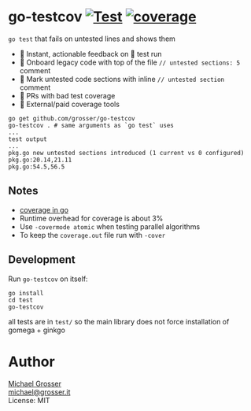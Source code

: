 # go-testcov [![Test](https://github.com/grosser/go-testcov/actions/workflows/test.yml/badge.svg)](https://github.com/grosser/go-testcov/actions?query=branch%3Amaster) [![coverage](https://img.shields.io/badge/coverage-100%25-success.svg)](https://github.com/grosser/go-testcov)

`go test` that fails on untested lines and shows them

 - 🎉 Instant, actionable feedback on 💚 test run
 - 🎉 Onboard legacy code with top of the file `// untested sections: 5` comment 
 - 🎉 Mark untested code sections with inline `// untested section` comment
 - 🚫 PRs with bad test coverage
 - 🚫 External/paid coverage tools

```
go get github.com/grosser/go-testcov
go-testcov . # same arguments as `go test` uses
...
test output
...
pkg.go new untested sections introduced (1 current vs 0 configured)
pkg.go:20.14,21.11
pkg.go:54.5,56.5
```


## Notes

 - [coverage in go](https://blog.golang.org/cover)
 - Runtime overhead for coverage is about 3%
 - Use `-covermode atomic` when testing parallel algorithms
 - To keep the `coverage.out` file run with `-cover`


## Development

Run `go-testcov` on itself:

```
go install
cd test
go-testcov
```

all tests are in `test/` so the main library does not force installation of gomega + ginkgo


Author
======
[Michael Grosser](http://grosser.it)<br/>
michael@grosser.it<br/>
License: MIT<br/>
